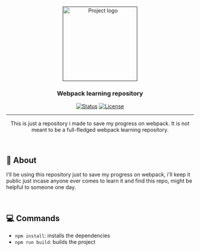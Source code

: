 <p align="center">
  <a href="" rel="noopener">
 <img width=200px height=200px src="https://seeklogo.com/images/W/webpack-logo-9E66EE203A-seeklogo.com.png" alt="Project logo"></a>
</p>

<h3 align="center">Webpack learning repository</h3>

<div align="center">

[![Status](https://img.shields.io/badge/status-active-success.svg)]()
[![License](https://img.shields.io/badge/license-FREE-blue.svg)](/LICENSE)

</div>

---

<p align="center"> This is just a repository i made to save my progress on webpack. It is not meant to be a full-fledged webpack learning repository.
    <br> 
</p>

<br>

## 🧐 About <a name = "about"></a>

I'll be using this repository just to save my progress on webpack, i'll keep it public just incase anyone ever comes to learn it and find this repo, might be helpful to someone one day.

<br>

## 💻 Commands <a name = "getting_started"></a>

-   `npm install`: installs the dependencies
-   `npm run build`: builds the project
